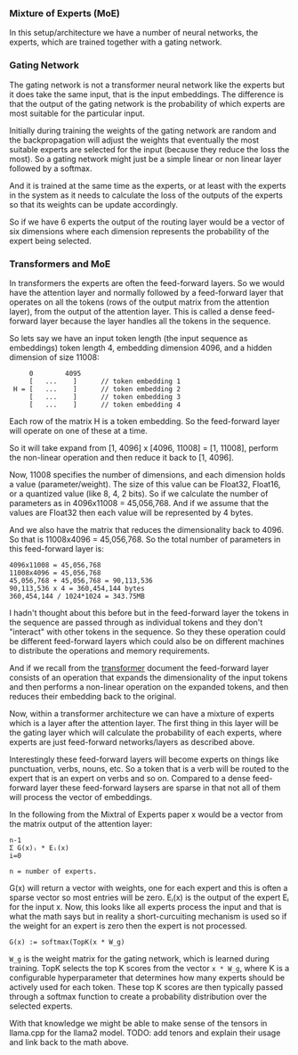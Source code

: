 ### Mixture of Experts (MoE)
In this setup/architecture we have a number of neural networks, the experts,
which are trained together with a gating network.

### Gating Network
The gating network is not a transformer neural network like the experts but it
does take the same input, that is the input embeddings. The difference is that
the output of the gating network is the probability of which experts are most
suitable for the particular input.

Initially during training the weights of the gating network are random and the
backpropagation will adjust the weights that eventually the most suitable
experts are selected for the input (because they reduce the loss the most). So
a gating network might just be a simple linear or non linear layer followed by
a softmax.

And it is trained at the same time as the experts, or at least with the experts
in the system as it needs to calculate the loss of the outputs of the experts so
that its weights can be update accordingly.

So if we have 6 experts the output of the routing layer would be a vector of
six dimensions where each dimension represents the probability of the expert
being selected.

### Transformers and MoE
In transformers the experts are often the feed-forward layers. So we would have
the attention layer and normally followed by a feed-forward layer that operates
on all the tokens (rows of the output matrix from the attention layer), from the
output of the attention layer. This is called a dense feed-forward layer because
the layer handles all the tokens in the sequence.

So lets say we have an input token length (the input sequence as embeddings)
token length 4, embedding dimension 4096, and a hidden dimension of size 11008:
```
     0        4095
     [   ...    ]      // token embedding 1
 H = [   ...    ]      // token embedding 2
     [   ...    ]      // token embedding 3
     [   ...    ]      // token embedding 4
```
Each row of the matrix H is a token embedding. So the feed-forward layer will
operate on one of these at a time. 

So it will take expand from [1, 4096] x [4096, 11008] = [1, 11008], perform the
non-linear operation and then reduce it back to [1, 4096].

Now, 11008 specifies the number of dimensions, and each dimension holds a
value (parameter/weight). The size of this value can be Float32, Float16, or
a quantized value (like 8, 4, 2 bits).
So if we calculate the number of parameters as in 4096x11008 = 45,056,768. And
if we assume that the values are Float32 then each value will be represented by
4 bytes.

And we also have the matrix that reduces the dimensionality back to 4096. So
that is 11008x4096 = 45,056,768. So the total number of parameters in this
feed-forward layer is:
```
4096x11008 = 45,056,768
11008x4096 = 45,056,768
45,056,768 + 45,056,768 = 90,113,536
90,113,536 x 4 = 360,454,144 bytes
360,454,144 / 1024*1024 = 343.75MB
```

I hadn't thought about this before but in the feed-forward layer the tokens in
the sequence are passed through as individual tokens and they don't "interact"
with other tokens in the sequence. So they these operation could be different
feed-forward layers which could also be on different machines to distribute the
operations and memory requirements.

And if we recall from the [transformer](./transformer.md) document the
feed-forward layer consists of an operation that expands the dimensionality of
the input tokens and then performs a non-linear operation on the expanded
tokens, and then reduces their embedding back to the original.

Now, within a transformer architecture we can have a mixture of experts which is
a layer after the attention layer. The first thing in this layer will be the
gating layer which will calculate the probability of each experts, where experts
are just feed-forward networks/layers as described above.

Interestingly these feed-forward layers will become experts on things like
punctuation, verbs, nouns, etc. So a token that is a verb will be routed to the
expert that is an expert on verbs and so on. Compared to a dense feed-forward
layer these feed-forward laysers are sparse in that not all of them will process
the vector of embeddings.

In the following from the Mixtral of Experts paper x would be a vector from the
matrix output of the attention layer:
```
n-1
Σ G(x)ᵢ * Eᵢ(x)
i=0

n = number of experts.
```
G(x) will return a vector with weights, one for each expert and this is often
a sparse vector so most entries will be zero. Eᵢ(x) is the output of the expert
Eᵢ for the input x. Now, this looks like all experts process the input and that
is what the math says but in reality a short-curcuiting mechanism is used so
if the weight for an expert is zero then the expert is not processed.

```
G(x) := softmax(TopK(x * W_g)
```
`W_g` is the weight matrix for the gating network, which is learned during
training. TopK selects the top K scores from the vector `x * W_g`, where K is a
configurable hyperparameter that determines how many experts should be actively
used for each token. These top K scores are then typically passed through a
softmax function to create a probability distribution over the selected
experts.

With that knowledge we might be able to make sense of the tensors in llama.cpp
for the llama2 model.
TODO: add tenors and explain their usage and link back to the math above.
